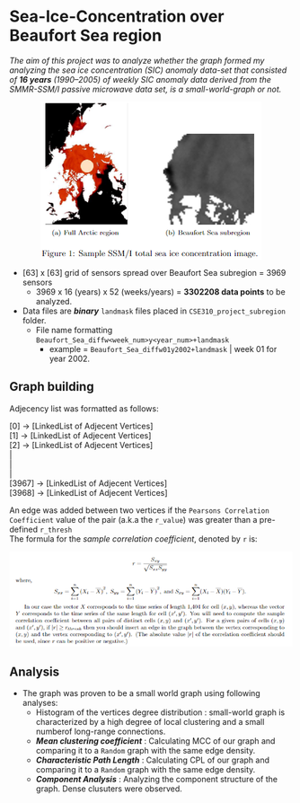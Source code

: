 # Sea-Ice-Concentration over Beaufort Sea region
*The aim of this project was to analyze whether the graph formed my analyzing the sea ice concentration (SIC) anomaly data-set that consisted of __16 years__ (1990–2005) of weekly SIC  anomaly  data  derived  from  the  SMMR-SSM/I  passive  microwave  data  set, is a small-world-graph or not.*

<p align="center">
<img align="center" src="images/seaice.png">
</p>

* [63] x [63] grid of sensors spread over Beaufort Sea subregion = 3969 sensors
  * 3969 x 16 (years) x 52 (weeks/years) = __3302208 data points__ to be analyzed.
* Data files are *__binary__* `landmask` files placed in `CSE310_project_subregion` folder.
  * File name formatting `Beaufort_Sea_diffw<week_num>y<year_num>+landmask` 
    * example = `Beaufort_Sea_diffw01y2002+landmask` | week 01 for year 2002.

## Graph building 
Adjecency list was formatted as follows:

[0] -> [LinkedList of Adjecent Vertices] <br />
[1] -> [LinkedList of Adjecent Vertices]<br />
[2] -> [LinkedList of Adjecent Vertices]<br />
| <br />
| <br />
| <br />
[3967] -> [LinkedList of Adjecent Vertices]<br />
[3968] -> [LinkedList of Adjecent Vertices]<br />

An edge was added between two vertices if the `Pearsons Correlation Coefficient` value of the pair (a.k.a the `r_value`) was greater than a pre-defined `r_thresh`  
The formula for the *sample correlation coefficient*, denoted by `r` is: <br />

<p align="center">
<img src="images/seaice_2.png">
</p>

## Analysis 
* The graph was proven to be a small world graph using following analyses:
  * Histogram of the vertices degree distribution : small-world graph is characterized by a high degree of local clustering and a small numberof long-range connections.
  * *__Mean clustering coefficient__* : Calculating MCC of our graph and comparing it to a `Random` graph with the same edge density.
  * *__Characteristic Path Length__* : Calculating CPL of our graph and comparing it to a `Random` graph with the same edge density.
  * *__Component Analysis__* : Analyzing the component structure of the graph. Dense clusuters were observed.   
